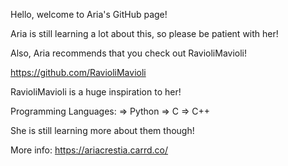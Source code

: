 Hello, welcome to Aria's GitHub page!

Aria is still learning a lot about this, so please be patient with her!

Also, Aria recommends that you check out RavioliMavioli!

https://github.com/RavioliMavioli

RavioliMavioli is a huge inspiration to her!

Programming Languages:
=> Python
=> C
=> C++

She is still learning more about them though!

More info: https://ariacrestia.carrd.co/

<!---
AriaCrestia/AriaCrestia is a ✨ special ✨ repository because its `README.md` (this file) appears on your GitHub profile.
You can click the Preview link to take a look at your changes.
--->
